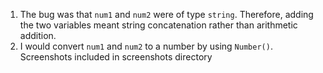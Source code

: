1.  The bug was that `num1` and `num2` were of type `string`. Therefore, adding the two variables meant string concatenation rather than arithmetic addition.
2.  I would convert `num1` and `num2` to a number by using `Number()`. Screenshots included in screenshots directory